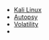 * [Kali Linux](https://www.kali.org/get-kali/#kali-virtual-machines)
* [Autopsy](https://www.autopsy.com/download/)
* [Volatility](https://github.com/volatilityfoundation/volatility3/releases)
* []()
